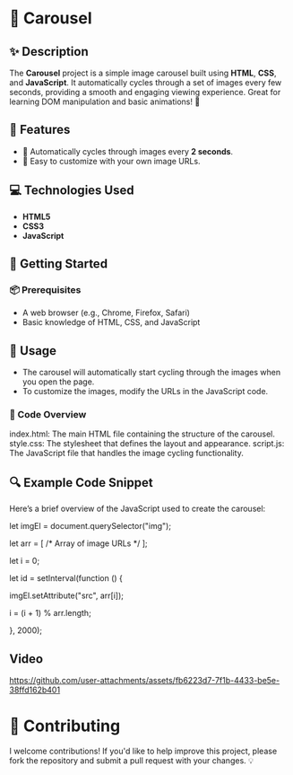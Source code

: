 # 🎠 Carousel

## ✨ Description

The **Carousel** project is a simple image carousel built using **HTML**, **CSS**, and **JavaScript**. It automatically cycles through a set of images every few seconds, providing a smooth and engaging viewing experience. Great for learning DOM manipulation and basic animations! 🚀

## 🌟 Features

- 🌈 Automatically cycles through images every **2 seconds**.
- 🔄 Easy to customize with your own image URLs.

## 💻 Technologies Used

- **HTML5**
- **CSS3**
- **JavaScript**

## 🚀 Getting Started

### 📦 Prerequisites

- A web browser (e.g., Chrome, Firefox, Safari)
- Basic knowledge of HTML, CSS, and JavaScript

## 🔧 Usage
 - The carousel will automatically start cycling through the images when you open the page.
 - To customize the images, modify the URLs in the JavaScript code.

### 📖 Code Overview
index.html: The main HTML file containing the structure of the carousel.
style.css: The stylesheet that defines the layout and appearance.
script.js: The JavaScript file that handles the image cycling functionality.

## 🔍 Example Code Snippet
Here’s a brief overview of the JavaScript used to create the carousel:


let imgEl = document.querySelector("img");

let arr = [ /* Array of image URLs */ ];

let i = 0;


let id = setInterval(function () {

  imgEl.setAttribute("src", arr[i]);
  
  i = (i + 1) % arr.length;
  
}, 2000);

## Video

https://github.com/user-attachments/assets/fb6223d7-7f1b-4433-be5e-38ffd162b401


# 🤝 Contributing
I welcome contributions! If you'd like to help improve this project, please fork the repository and submit a pull request with your changes. 💡

